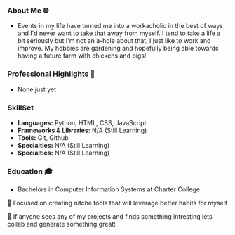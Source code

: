 ### About Me 🌐
- Events in my life have turned me into a workacholic in the best of ways and I'd never want to take that away from myself. I tend to take a life a bit seriously but I'm not an a-hole about that, I just like to work and improve. My hobbies are gardening and hopefully being able towards having a future farm with chickens and pigs! 


### Professional Highlights 🌟
- None just yet

### SkillSet 
- **Languages:** Python, HTML, CSS, JavaScript
- **Frameworks & Libraries:** N/A (Still Learning)
- **Tools:** Git, Github
- **Specialties:** N/A (Still Learning)
- **Specialties:** N/A (Still Learning)

### Education 🎓
- Bachelors in Computer Information Systems at Charter College


🔗 Focused on creating nitche tools that will leverage better habits for myself

🔗 If anyone sees any of my projects and finds something intresting lets collab and generate something great!  
